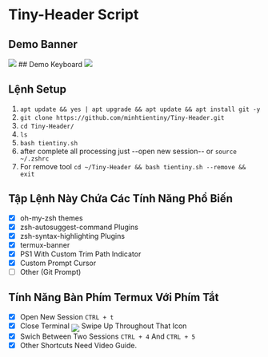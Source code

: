 # Tiny-Header Script

## Demo Banner
<img src="https://i.ibb.co/5GMLdkM/IMG-1697500518002-1697500519603.jpg">
## Demo Keyboard
<img src="https://i.ibb.co/ZfhPkFD/IMG-1697500530558-1697500532113.jpg">

## Lệnh Setup
1. ```apt update && yes | apt upgrade && apt update && apt install git -y```
2. ```git clone https://github.com/minhtientiny/Tiny-Header.git```
3. ```cd Tiny-Header/```
4. ```ls```
5. `bash tientiny.sh`
6. after complete all processing just --open new session-- or `source ~/.zshrc`
7. For remove tool `cd ~/Tiny-Header && bash tientiny.sh --remove && exit`

## Tập Lệnh Này Chứa Các Tính Năng Phổ Biến

- [x] oh-my-zsh themes
- [x] zsh-autosuggest-command Plugins
- [x] zsh-syntax-highlighting Plugins
- [x] termux-banner
- [x] PS1 With Custom Trim Path Indicator
- [x] Custom Prompt Cursor
- [ ] Other (Git Prompt)

## Tính Năng Bàn Phím Termux Với Phím Tắt

- [x] Open New Session `CTRL + t`
- [x] Close Terminal <sub><sub><img src="https://raw.githubusercontent.com/google/material-design-icons/master/symbols/web/keyboard/materialsymbolsoutlined/keyboard_20px.svg"></sub></sub> Swipe Up Throughout That Icon
- [x] Swich Between Two Sessions `CTRL + 4` And `CTRL + 5`
- [x] Other Shortcuts Need Video Guide.
